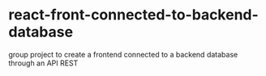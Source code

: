 # react-front-connected-to-backend-database
group project to create a frontend connected to a backend database through an API REST
